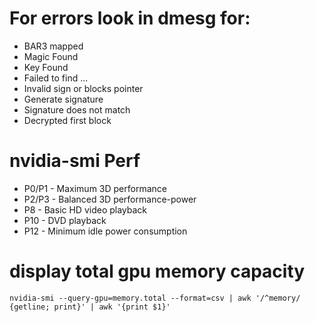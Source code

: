 # For errors look in dmesg for:
  - BAR3 mapped
  - Magic Found
  - Key Found
  - Failed to find ...
  - Invalid sign or blocks pointer
  - Generate signature
  - Signature does not match
  - Decrypted first block

# nvidia-smi Perf
  - P0/P1 - Maximum 3D performance
  - P2/P3 - Balanced 3D performance-power
  - P8 - Basic HD video playback
  - P10 - DVD playback
  - P12 - Minimum idle power consumption

# display total gpu memory capacity
`nvidia-smi --query-gpu=memory.total --format=csv | awk '/^memory/ {getline; print}' | awk '{print $1}'`